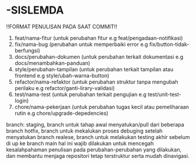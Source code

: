 # -SISLEMDA

!!FORMAT PENULISAN PADA SAAT COMMIT!!
1. feat/nama-fitur (untuk perubahan fitur e.g feat/pengadaan-notifikasi)
2. fix/nama-bug (perubahan untuk memperbaiki error e.g fix/button-tidak-berfungsi)
3. docs/perubahan-dokumen (untuk perubahan terkait dokumentasi 
e.g docs/menambahkan-panduan)
4. style/perubahan-tampilan (untuk perubahan terkait tampilan atau frontend 
e.g style/ubah-warna-button)
5. refactor/nama-refaktor (untuk perubahan struktur tanpa mengubah perilaku 
e.g refactor/ganti-lirary-validasi)
6. test/nama-test (untuk perubahan terkait pengujian e.g test/unit-test-login)
7. chore/nama-pekerjaan (untuk perubahan tugas kecil atau pemeliharaan rutin 
e.g chore/upgrade-depedencies)

branch:
staging, branch untuk tahap awal menyatukan/pull dari beberapa branch
hotfix, branch untuk mekalukan proses debuging setelah menyatukan branch
realese, branch untuk melakukan testing akhir sebelum di up ke branch main
hal ini wajib dilakukan untuk mencegah kesalahpahaman penulisan pada perubahan-perubahan yang dilakukan, dan membantu menjaga repositori tetap terstruktur serta mudah dinavigasi.
